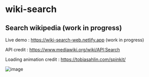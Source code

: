 # wiki-search 

## Search wikipedia (work in progress)

Live demo : https://wiki-search-web.netlify.app (work in progress)

API credit : https://www.mediawiki.org/wiki/API:Search

Loading animation credit : https://tobiasahlin.com/spinkit/

![image](https://user-images.githubusercontent.com/79618101/146660315-434d98cb-8010-46aa-9c83-bc54bf2cdd0c.png)


